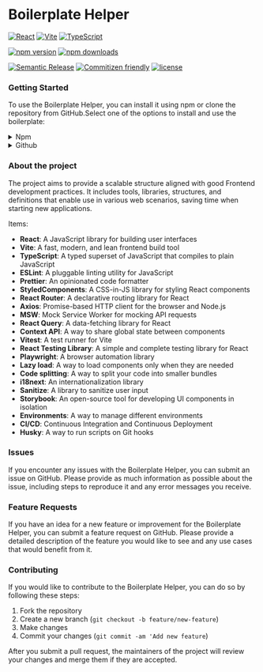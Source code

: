 # Boilerplate Helper

[![React](https://img.shields.io/badge/React-20232A?style=for-the-badge&logo=react&logoColor=61DAFB)](https://reactjs.org/)
[![Vite](https://img.shields.io/badge/Vite-B73BFE?style=for-the-badge&logo=vite&logoColor=FFD62E)](https://vitejs.dev/)
[![TypeScript](https://img.shields.io/badge/TypeScript-007ACC?style=for-the-badge&logo=typescript&logoColor=white)](https://www.typescriptlang.org/)


[![npm version](https://img.shields.io/npm/v/boilerplate-helper.svg?style=flat-square)](https://www.npmjs.com/package/boilerplate-helper)
[![npm downloads](https://img.shields.io/npm/dm/boilerplate-helper.svg?style=flat-square)](https://www.npmjs.com/package/boilerplate-helper)

[![Semantic Release](https://img.shields.io/badge/%20%20%F0%9F%93%A6%F0%9F%9A%80-semantic--release-e10079.svg?style=flat-square)]()
[![Commitizen friendly](https://img.shields.io/badge/commitizen-friendly-brightgreen.svg)](http://commitizen.github.io/cz-cli/)
[![license](https://img.shields.io/badge/License-MIT-blue.svg)](https://github.com/thelucasanderson/boilerplate-helper/blob/main/LICENSE)


### Getting Started

To use the Boilerplate Helper, you can install it using npm or clone the repository from GitHub.Select one of the options to install and use the boilerplate:

<details>
  <summary>Npm</summary>
  To get started with the Boilerplate Helper, you can install the package from NPM:

  ```bash
    npm install boilerplate-helper
  ```

  After installing the package, you can run the following command to start the Boilerplate Helper:

  ```bash
    npx boilerplate-helper
  ```
</details>

<details>
  <summary>Github</summary>
    To get started with the Boilerplate Helper, you can clone the repository from GitHub:

    ```bash
      git clone https://github.com/thelucasanderson/boilerplate-helper.git
    ```

    After cloning the repository, navigate to the project directory and install the dependencies:

    ```bash
      cd boilerplate-helper
      npm install
    ```

    Once the dependencies are installed, you can start the development server:

    ```bash
      npm run dev
    ```
</details>

### About the project
The project aims to provide a scalable structure aligned with good Frontend development practices. It includes tools, libraries, structures, and definitions that enable use in various web scenarios, saving time when starting new applications.

Items: 

- **React**: A JavaScript library for building user interfaces
- **Vite**: A fast, modern, and lean frontend build tool
- **TypeScript**: A typed superset of JavaScript that compiles to plain JavaScript
- **ESLint**: A pluggable linting utility for JavaScript
- **Prettier**: An opinionated code formatter
- **StyledComponents**: A CSS-in-JS library for styling React components
- **React Router**: A declarative routing library for React
- **Axios**: Promise-based HTTP client for the browser and Node.js
- **MSW**: Mock Service Worker for mocking API requests
- **React Query**: A data-fetching library for React
- **Context API**: A way to share global state between components
- **Vitest**: A test runner for Vite
- **React Testing Library**: A simple and complete testing library for React
- **Playwright**: A browser automation library
- **Lazy load**: A way to load components only when they are needed
- **Code splitting**: A way to split your code into smaller bundles
- **i18next**: An internationalization library
- **Sanitize**: A library to sanitize user input
- **Storybook**: An open-source tool for developing UI components in isolation
- **Environments**: A way to manage different environments
- **CI/CD**: Continuous Integration and Continuous Deployment
- **Husky**: A way to run scripts on Git hooks

### Issues

If you encounter any issues with the Boilerplate Helper, you can submit an issue on GitHub. Please provide as much information as possible about the issue, including steps to reproduce it and any error messages you receive.

### Feature Requests

If you have an idea for a new feature or improvement for the Boilerplate Helper, you can submit a feature request on GitHub. Please provide a detailed description of the feature you would like to see and any use cases that would benefit from it.

### Contributing

If you would like to contribute to the Boilerplate Helper, you can do so by following these steps:

1. Fork the repository
2. Create a new branch (`git checkout -b feature/new-feature`)
3. Make changes
4. Commit your changes (`git commit -am 'Add new feature`)

After you submit a pull request, the maintainers of the project will review your changes and merge them if they are accepted.
